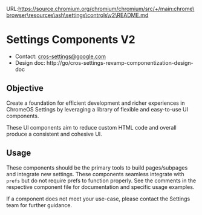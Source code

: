 URL:https://source.chromium.org/chromium/chromium/src/+/main:chrome\browser\resources\ash\settings\controls\v2\README.md
# Settings Components V2

- Contact: cros-settings@google.com
- Design doc: http://go/cros-settings-revamp-componentization-design-doc

## Objective
Create a foundation for efficient development and richer experiences in ChromeOS
Settings by leveraging a library of flexible and easy-to-use UI components.

These UI components aim to reduce custom HTML code and overall produce a
consistent and cohesive UI.

## Usage
These components should be the primary tools to build pages/subpages and
integrate new settings. These components seamless integrate with `prefs` but do
not require prefs to function properly. See the comments in the respective
component file for documentation and specific usage examples.

If a component does not meet your use-case, please contact the Settings team for
further guidance.
